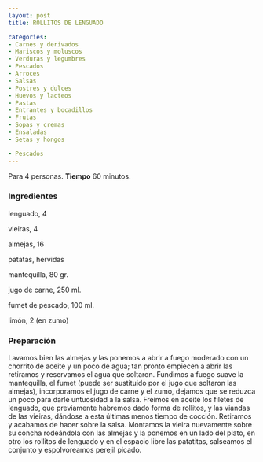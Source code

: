 ```yaml
---
layout: post
title: ROLLITOS DE LENGUADO

categories:
- Carnes y derivados
- Mariscos y moluscos
- Verduras y legumbres
- Pescados
- Arroces
- Salsas
- Postres y dulces
- Huevos y lacteos
- Pastas
- Entrantes y bocadillos
- Frutas
- Sopas y cremas
- Ensaladas
- Setas y hongos

- Pescados
---
```

Para 4 personas.
<b>Tiempo</b> 60 minutos.

<h3>Ingredientes</h3>

lenguado, 4

vieiras, 4

almejas, 16

patatas, hervidas

mantequilla, 80 gr.

jugo de carne, 250 ml.

fumet de pescado, 100 ml.

limón, 2 (en zumo)

<h3>Preparación</h3>

Lavamos bien las almejas y las ponemos a abrir a fuego moderado con un chorrito de aceite y un poco de agua; tan pronto empiecen a abrir las retiramos y reservamos el agua que soltaron. Fundimos a fuego suave la mantequilla, el fumet (puede ser sustituido por el jugo que soltaron las almejas), incorporamos el jugo de carne y el zumo, dejamos que se reduzca un poco para darle untuosidad a la salsa. Freímos en aceite los filetes de lenguado, que previamente habremos dado forma de rollitos, y las viandas de las vieiras, dándose a esta últimas menos tiempo de cocción. Retiramos y acabamos de hacer sobre la salsa. Montamos la vieira nuevamente sobre su concha rodeándola con las almejas y la ponemos en un lado del plato, en otro los rollitos de lenguado y en el espacio libre las patatitas, salseamos el conjunto y espolvoreamos perejil picado.

